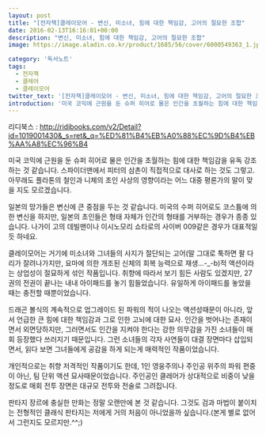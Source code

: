 ```yaml
---
layout: post
title: "[전자책]클레이모어 - 변신, 미소녀, 힘에 대한 책임감, 고어의 절묘한 조합"
date: 2016-02-13T16:16:01+00:00
description: "변신, 미소녀, 힘에 대한 책임감, 고어의 절묘한 조합"
image: https://image.aladin.co.kr/product/1685/56/cover/6000549363_1.jpg

category: '독서노트'  
tags: 
  - 전자책
  - 클레어
  - 클레이모어
twitter_text: '[전자책]클레이모어 - 변신, 미소녀, 힘에 대한 책임감, 고어의 절묘한 조합'
introduction: '미국 코믹에 근원을 둔 슈퍼 히어로 물은 인간을 초월하는 힘에 대한 책임감을 유독 강조하는 것 같습니다.'
---
```


리디북스 : <http://ridibooks.com/v2/Detail?id=1019001430&_s=ret&_q=%ED%81%B4%EB%A0%88%EC%9D%B4%EB%AA%A8%EC%96%B4>

미국 코믹에 근원을 둔 슈퍼 히어로 물은 인간을 초월하는 힘에 대한 책임감을 유독 강조하는 것 같습니다. 스파이더맨에서 피터의 삼촌이 직접적으로 대사로 하는 것도 그렇고. 아무래도 플라톤의 철인과 니체의 초인 사상의 영향이라는 어느 대중 평론가의 말이 맞을 지도 모르겠습니다. 

일본의 망가들은 변신에 큰 중점을 두는 것 같습니다. 미국의 수퍼 히어로도 코스튬에 의한 변신을 하지만, 일본의 초인들은 형태 자체가 인간의 형태를 거부하는 경우가 종종 있습니다. 나가이 고의 데빌맨이나 이시노모리 쇼타로의 사이버 009같은 경우가 대표적일 듯 하네요.

클레이모어는 거기에 미소녀와 그녀들의 사지가 절단되는 고어(말 그대로 툭하면 팔 다리가 잘려나가지만, 요마에 의한 개조된 신체의 회복 능력으로 재생&#8230;-_-b)적 액션이라는 상업성이 절묘하게 섞인 작품입니다. 취향에 따라서 보기 힘든 사람도 있겠지만, 27권의 전권이 끝나는 내내 아이패드를 놓기 힘들었습니다. 유일하게 아이패드를 놓았을 때는 충전할 때뿐이었습니다.

드래곤 볼식의 계속적으로 업그레이드 된 파워의 적이 나오는 액션성때문이 아니라, 앞서 언급한 큰 힘에 대한 책임감과 그로 인한 고뇌에 대한 묘사. 인간을 벗어나는 존재이면서 외면당하지만, 그러면서도 인간을 지켜야 한다는 강한 의무감을 가진 소녀들이 매회 등장했다 쓰러지기 때문입니다. 그런 소녀들의 각자 사연들이 대결 장면마다 삽입되면서, 읽다 보면 그녀들에게 공감을 하게 되는게 매력적인 작품이었습니다.

개인적으로는 취향 저격적인 작품이기도 한데, 1인 영웅주의나 주인공 위주의 파워 편중이 아닌, 팀 단위 액션 묘사때문이었습니다. 주인공인 클레어가 상대적으로 비중이 낮을 정도로 매회 전투 장면은 대규모 전투와 전술로 그려집니다.

판타지 장르에 충실한 만화는 정말 오랜만에 본 것 같습니다. 그것도 검과 마법이 붙이치는 전형적인 클래식 판타지는 저에게 거의 처음이 아니었을까 싶습니다.(본게 별로 없어서 그런지도 모르지만.^^;)
